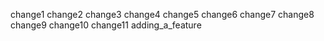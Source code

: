 change1
change2
change3
change4
change5
change6
change7
change8
change9
change10
change11
adding_a_feature